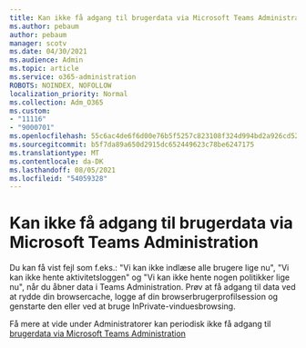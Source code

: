 ```yaml
---
title: Kan ikke få adgang til brugerdata via Microsoft Teams Administration
ms.author: pebaum
author: pebaum
manager: scotv
ms.date: 04/30/2021
ms.audience: Admin
ms.topic: article
ms.service: o365-administration
ROBOTS: NOINDEX, NOFOLLOW
localization_priority: Normal
ms.collection: Adm_O365
ms.custom:
- "11116"
- "9000701"
ms.openlocfilehash: 55c6ac4de6f6d00e76b5f5257c823108f324d994bd2a926cd52ba6dfa6158b4a
ms.sourcegitcommit: b5f7da89a650d2915dc652449623c78be6247175
ms.translationtype: MT
ms.contentlocale: da-DK
ms.lasthandoff: 08/05/2021
ms.locfileid: "54059328"
---
```

# <a name="cant-access-user-data-via-the-microsoft-teams-admin-center"></a>Kan ikke få adgang til brugerdata via Microsoft Teams Administration

Du kan få vist fejl som f.eks.: "Vi kan ikke indlæse alle brugere lige nu", "Vi kan ikke hente aktivitetsloggen" og "Vi kan ikke hente nogen politikker lige nu", når du åbner data i Teams Administration. Prøv at få adgang til data ved at rydde din browsercache, logge af din browserbrugerprofilsession og genstarte den eller ved at bruge InPrivate-vinduesbrowsing. 

Få mere at vide under Administratorer kan periodisk ikke få adgang til [brugerdata via Microsoft Teams Administration](https://docs.microsoft.com/microsoftteams/troubleshoot/teams-administration/cannot-access-admin-center)